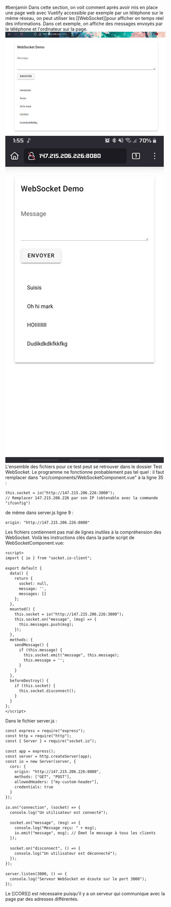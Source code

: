 #benjamin
Dans cette section, on voit comment après avoir mis en place une page web avec Vuetify accessible par exemple par un téléphone sur le même réseau, on peut utiliser les [[WebSocket]]pour afficher en temps réel des informations. Dans cet exemple, on affiche des messages envoyés par le téléphone et l'ordinateur sur la page.
![500](attachments/Pasted%20image%2020250526135537.png)![200](attachments/Pasted%20image%2020250526135812.png)
L'ensemble des fichiers pour ce test peut se retrouver dans le dossier Test WebSocket.
Le programme ne fonctionne probablement pas tel quel : il faut remplacer dans "src/components/WebSocketComponent.vue" à la ligne 35 :
```
this.socket = io("http://147.215.206.226:3000"); 
// Remplacer 147.215.206.226 par son IP (obtenable avec la commande "ifconfig")
```
de même dans server.js ligne 9 :
```
origin: "http://147.215.206.226:8080"
```
Les fichiers contiennent pas mal de lignes inutiles à la compréhension des WebSocket. 
Voilà les instructions clés dans la partie script de WebSocketComponent.vue:
```
<script>
import { io } from "socket.io-client";

export default {
  data() {
    return {
      socket: null,
      message: '',
      messages: []
    };
  },
  mounted() {
    this.socket = io("http://147.215.206.226:3000");
    this.socket.on("message", (msg) => {
      this.messages.push(msg);
    });
  },
  methods: {
    sendMessage() {
      if (this.message) {
        this.socket.emit("message", this.message);
        this.message = '';
      }
    }
  },
  beforeDestroy() {
    if (this.socket) {
      this.socket.disconnect();
    }
  }
};
</script>
```
Dans le fichier server.js : 
```
const express = require("express");
const http = require("http");
const { Server } = require("socket.io");

const app = express();
const server = http.createServer(app);
const io = new Server(server, {
  cors: {
    origin: "http://147.215.206.226:8080",
    methods: ["GET", "POST"],
    allowedHeaders: ["my-custom-header"],
    credentials: true
  }
});

io.on("connection", (socket) => {
  console.log("Un utilisateur est connecté");

  socket.on("message", (msg) => {
    console.log("Message reçu: " + msg);
    io.emit("message", msg); // Émet le message à tous les clients
  });

  socket.on("disconnect", () => {
    console.log("Un utilisateur est déconnecté");
  });
});

server.listen(3000, () => {
  console.log("Serveur WebSocket en écoute sur le port 3000");
});

```
Le [[CORS]] est nécessaire puisqu'il y a un serveur qui communique avec la page par des adresses différentes.

